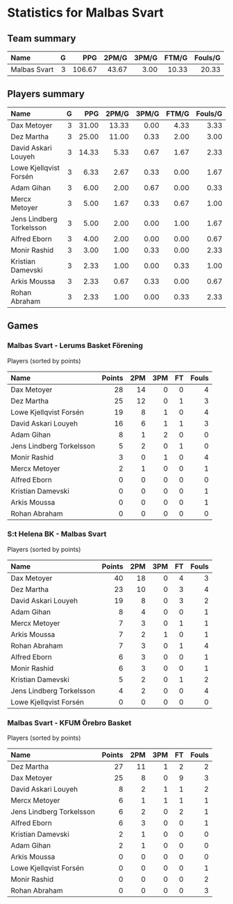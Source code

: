 # Statistics for Malbas Svart

## Team summary

| Name | G | PPG | 2PM/G | 3PM/G | FTM/G | Fouls/G |
|:-----|--:|----:|------:|------:|------:|--------:|
| Malbas Svart | 3 | 106.67 | 43.67 | 3.00 | 10.33 | 20.33 |

## Players summary

| Name | G | PPG | 2PM/G | 3PM/G | FTM/G | Fouls/G |
|:-----|--:|----:|------:|------:|------:|--------:|
| Dax Metoyer | 3 | 31.00 | 13.33 | 0.00 | 4.33 | 3.33 |
| Dez Martha | 3 | 25.00 | 11.00 | 0.33 | 2.00 | 3.00 |
| David Askari Louyeh | 3 | 14.33 | 5.33 | 0.67 | 1.67 | 2.33 |
| Lowe Kjellqvist Forsén | 3 | 6.33 | 2.67 | 0.33 | 0.00 | 1.67 |
| Adam Gihan | 3 | 6.00 | 2.00 | 0.67 | 0.00 | 0.33 |
| Mercx Metoyer | 3 | 5.00 | 1.67 | 0.33 | 0.67 | 1.00 |
| Jens Lindberg Torkelsson | 3 | 5.00 | 2.00 | 0.00 | 1.00 | 1.67 |
| Alfred Eborn | 3 | 4.00 | 2.00 | 0.00 | 0.00 | 0.67 |
| Monir Rashid | 3 | 3.00 | 1.00 | 0.33 | 0.00 | 2.33 |
| Kristian Damevski | 3 | 2.33 | 1.00 | 0.00 | 0.33 | 1.00 |
| Arkis Moussa | 3 | 2.33 | 0.67 | 0.33 | 0.00 | 0.67 |
| Rohan Abraham | 3 | 2.33 | 1.00 | 0.00 | 0.33 | 2.33 |

## Games

### Malbas Svart - Lerums Basket Förening

Players (sorted by points)

| Name | Points | 2PM | 3PM | FT | Fouls |
|:-----|-------:|----:|----:|---:|------:|
| Dax Metoyer | 28 | 14 |  0 |  0 |  4 |
| Dez Martha | 25 | 12 |  0 |  1 |  3 |
| Lowe Kjellqvist Forsén | 19 |  8 |  1 |  0 |  4 |
| David Askari Louyeh | 16 |  6 |  1 |  1 |  3 |
| Adam Gihan |  8 |  1 |  2 |  0 |  0 |
| Jens Lindberg Torkelsson |  5 |  2 |  0 |  1 |  0 |
| Monir Rashid |  3 |  0 |  1 |  0 |  4 |
| Mercx Metoyer |  2 |  1 |  0 |  0 |  1 |
| Alfred Eborn |  0 |  0 |  0 |  0 |  0 |
| Kristian Damevski |  0 |  0 |  0 |  0 |  1 |
| Arkis Moussa |  0 |  0 |  0 |  0 |  1 |
| Rohan Abraham |  0 |  0 |  0 |  0 |  0 |

### S:t Helena BK - Malbas Svart

Players (sorted by points)

| Name | Points | 2PM | 3PM | FT | Fouls |
|:-----|-------:|----:|----:|---:|------:|
| Dax Metoyer | 40 | 18 |  0 |  4 |  3 |
| Dez Martha | 23 | 10 |  0 |  3 |  4 |
| David Askari Louyeh | 19 |  8 |  0 |  3 |  2 |
| Adam Gihan |  8 |  4 |  0 |  0 |  1 |
| Mercx Metoyer |  7 |  3 |  0 |  1 |  1 |
| Arkis Moussa |  7 |  2 |  1 |  0 |  1 |
| Rohan Abraham |  7 |  3 |  0 |  1 |  4 |
| Alfred Eborn |  6 |  3 |  0 |  0 |  1 |
| Monir Rashid |  6 |  3 |  0 |  0 |  1 |
| Kristian Damevski |  5 |  2 |  0 |  1 |  2 |
| Jens Lindberg Torkelsson |  4 |  2 |  0 |  0 |  4 |
| Lowe Kjellqvist Forsén |  0 |  0 |  0 |  0 |  0 |

### Malbas Svart - KFUM Örebro Basket

Players (sorted by points)

| Name | Points | 2PM | 3PM | FT | Fouls |
|:-----|-------:|----:|----:|---:|------:|
| Dez Martha | 27 | 11 |  1 |  2 |  2 |
| Dax Metoyer | 25 |  8 |  0 |  9 |  3 |
| David Askari Louyeh |  8 |  2 |  1 |  1 |  2 |
| Mercx Metoyer |  6 |  1 |  1 |  1 |  1 |
| Jens Lindberg Torkelsson |  6 |  2 |  0 |  2 |  1 |
| Alfred Eborn |  6 |  3 |  0 |  0 |  1 |
| Kristian Damevski |  2 |  1 |  0 |  0 |  0 |
| Adam Gihan |  2 |  1 |  0 |  0 |  0 |
| Arkis Moussa |  0 |  0 |  0 |  0 |  0 |
| Lowe Kjellqvist Forsén |  0 |  0 |  0 |  0 |  1 |
| Monir Rashid |  0 |  0 |  0 |  0 |  2 |
| Rohan Abraham |  0 |  0 |  0 |  0 |  3 |

